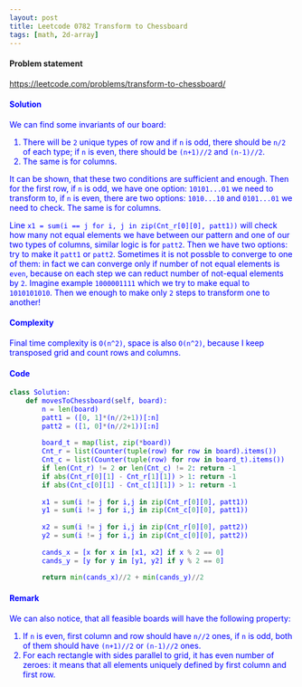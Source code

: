 ```yaml
---
layout: post
title: Leetcode 0782 Transform to Chessboard
tags: [math, 2d-array]
---
```


#### Problem statement

<a href="https://leetcode.com/problems/transform-to-chessboard/"> <font color = blue>https://leetcode.com/problems/transform-to-chessboard/

#### Solution
We can find some invariants of our board:

1. There will be `2` unique types of row and if `n` is odd, there should be `n/2` of each type; if `n` is even, there should be `(n+1)//2` and `(n-1)//2`.
2. The same is for columns.

It can be shown, that these two conditions are sufficient and enough. Then for the first row, if `n` is odd, we have one option: `10101...01` we need to transform to, if `n` is even, there are two options: `1010...10` and `0101...01` we need to check. The same is for columns.

Line `x1 = sum(i == j for i, j in zip(Cnt_r[0][0], patt1))` will check how many not equal elements we have between our pattern and one of our two types of columns, similar logic is for `patt2`. Then we have two options: try to make it `patt1` or `patt2`. Sometimes it is not possble to converge to one of them: in fact we can converge only if number of not equal elements is `even`, because on each step we can reduct number of not-equal elements by `2`. Imagine example `1000001111` which we try to make equal to `1010101010`. Then we enough to make only `2` steps to transform one to another!

#### Complexity
Final time complexity is `O(n^2)`, space is also `O(n^2)`, because I keep transposed grid and count rows and columns.

#### Code
```python
class Solution:
    def movesToChessboard(self, board):
        n = len(board)
        patt1 = ([0, 1]*(n//2+1))[:n]
        patt2 = ([1, 0]*(n//2+1))[:n]
        
        board_t = map(list, zip(*board))
        Cnt_r = list(Counter(tuple(row) for row in board).items())
        Cnt_c = list(Counter(tuple(row) for row in board_t).items())
        if len(Cnt_r) != 2 or len(Cnt_c) != 2: return -1
        if abs(Cnt_r[0][1] - Cnt_r[1][1]) > 1: return -1
        if abs(Cnt_c[0][1] - Cnt_c[1][1]) > 1: return -1
        
        x1 = sum(i != j for i,j in zip(Cnt_r[0][0], patt1))
        y1 = sum(i != j for i,j in zip(Cnt_c[0][0], patt1))
        
        x2 = sum(i != j for i,j in zip(Cnt_r[0][0], patt2))
        y2 = sum(i != j for i,j in zip(Cnt_c[0][0], patt2))
        
        cands_x = [x for x in [x1, x2] if x % 2 == 0]
        cands_y = [y for y in [y1, y2] if y % 2 == 0]
        
        return min(cands_x)//2 + min(cands_y)//2
```

#### Remark
We can also notice, that all feasible boards will have the following property:
1. If `n` is even, first column and row should have `n//2` ones, if `n` is odd, both of them should have `(n+1)//2` or `(n-1)//2` ones.
2. For each rectangle with sides parallel to grid, it has even number of zeroes: it means that all elements uniquely defined by first column and first row.

